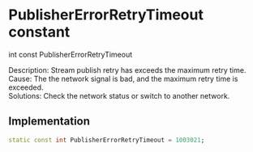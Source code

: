 


# PublisherErrorRetryTimeout constant







int const PublisherErrorRetryTimeout
  




<p>Description: Stream publish retry has exceeds the maximum retry time.<br>Cause: The the network signal is bad, and the maximum retry time is exceeded.<br>Solutions: Check the network status or switch to another network.</p>



## Implementation

```dart
static const int PublisherErrorRetryTimeout = 1003021;
```







